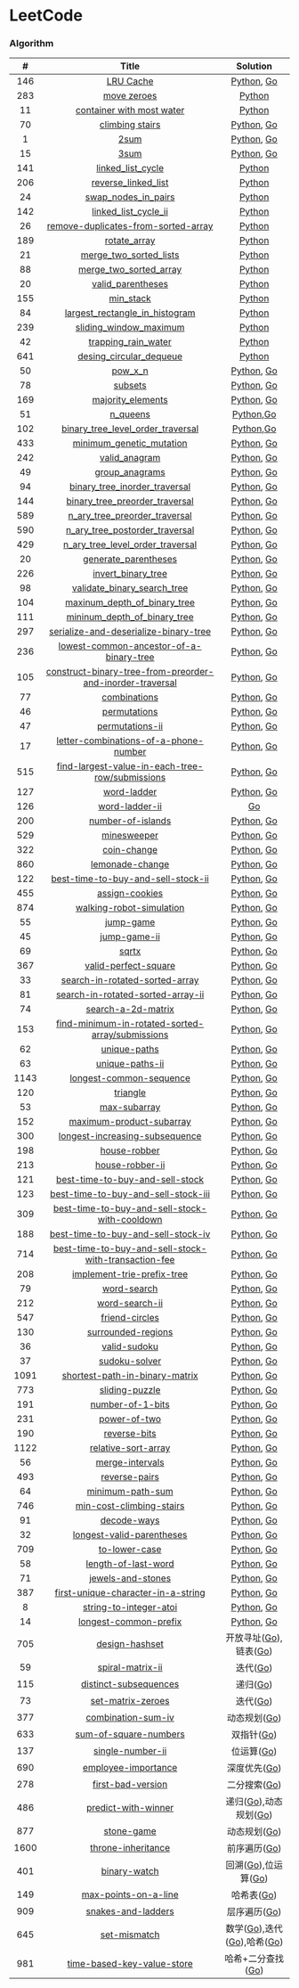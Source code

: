 LeetCode
===

### Algorithm

| # | Title | Solution |
|:---:|:------:|:------:|
|146|[LRU Cache](https://leetcode-cn.com/problems/lru-cache/)|[Python](./algorithms/python/146_lru_cache.py), [Go](algorithms/go/146/lru_cache.go)|
|283|[move zeroes](https://leetcode-cn.com/problems/move-zeroes/)|[Python](./algorithms/python/283_move_zeros_2.py)|
|11|[container with most water](https://leetcode-cn.com/problems/container-with-most-water/)|[Python](./algorithms/python/11_container_with_most_water.py)|
|70|[climbing stairs](https://leetcode-cn.com/problems/climbing-stairs/)|[Python](./algorithms/python/70_climbing_stairs.py), [Go](algorithms/go/70/climbing_stairs.go)|
|1|[2sum](https://leetcode-cn.com/problems/2sum/)|[Python](./algorithms/python/1_two_sum.py), [Go](./algorithms/go/1/two_sum.go)|
|15|[3sum](https://leetcode-cn.com/problems/3sum/)|[Python](./algorithms/python/15_three_sum_1.py), [Go](./algorithms/go/15/three_sum.go)|
|141|[linked_list_cycle](https://leetcode-cn.com/problems/linked-list-cycle/)|[Python](./algorithms/python/141_linked_list_cycle_3.py)|
|206|[reverse_linked_list](https://leetcode-cn.com/problems/reverse-linked-list/)|[Python](./algorithms/python/206_reverse_linked_list_2.py)|
|24|[swap_nodes_in_pairs](https://leetcode-cn.com/problems/swap-nodes-in-pairs/)|[Python](./algorithms/python/24_swap_nodes_in_pairs_2.py)|
|142|[linked_list_cycle_ii](https://leetcode-cn.com/problems/linked-list-cycle-ii/)|[Python](./algorithms/python/142_linked_list_cycle_II_2.py)|
|26|[remove-duplicates-from-sorted-array](https://leetcode-cn.com/problems/remove-duplicates-from-sorted-array/)|[Python](./algorithms/python/26_remove_duplicates_from_sorted_array.py)|
|189|[rotate_array](https://leetcode-cn.com/problems/rotate-array/)|[Python](./algorithms/python/189_rotate_array.py)|
|21|[merge_two_sorted_lists](https://leetcode-cn.com/problems/merge-two-sorted-lists/)|[Python](./algorithms/python/21_merge_two_sorted_lists.py)|
|88|[merge_two_sorted_array](https://leetcode-cn.com/problems/merge-sorted-array/)|[Python](./algorithms/python/88_merge_two_sorted_array.py)|
|20|[valid_parentheses](https://leetcode-cn.com/problems/valid-parentheses/)|[Python](./algorithms/python/20_valid_parentheses.py)|
|155|[min_stack](https://leetcode-cn.com/problems/min-stack/)|[Python](./algorithms/python/155_min_stack.py)|
|84|[largest_rectangle_in_histogram](https://leetcode-cn.com/problems/largest-rectangle-in-histogram/)|[Python](./algorithms/python/84_largest_rectangle_in_histogram.py)|
|239|[sliding_window_maximum](https://leetcode-cn.com/problems/sliding-window-maximum/)|[Python](./algorithms/python/239_sliding_window_maximum.py)|
|42|[trapping_rain_water](https://leetcode-cn.com/problems/trapping-rain-water/)|[Python](./algorithms/python/42_trapping_rain_water_2.py)|
|641|[desing_circular_dequeue](https://leetcode-cn.com/problems/design-circular-dequeue/)|[Python](./algorithms/python/641_design_circular_dequeue_2.py)|
|50|[pow_x_n](https://leetcode-cn.com/problems/pow-x-n/)|[Python](./algorithms/python/50_pow_x_n.py), [Go](algorithms/go/50/powx_n.go)|
|78|[subsets](https://leetcode-cn.com/problems/subsets/)|[Python](./algorithms/python/78_subsets_2.py), [Go](algorithms/go/78/subsets.go)|
|169|[majority_elements](https://leetcode-cn.com/problems/majority-elements/)|[Python](./algorithms/python/169_majority_elements_4.py), [Go](algorithms/go/169/majority_element.go)|
|51|[n_queens](https://leetcode-cn.com/problems/n-queens/)|[Python](./algorithms/python/51_n_queens_2.py),[Go](algorithms/go/51/n_queens.go)|
|102|[binary_tree_level_order_traversal](https://leetcode-cn.com/problems/binary-tree-level-order-traversal/)|[Python](./algorithms/python/102_binary_tree_level_order_traversal_1.py),[Go](algorithms/go/102/binary_tree_level_order_traversal.go)|
|433|[minimum_genetic_mutation](https://leetcode-cn.com/problems/minimum-genetic-mutation/)|[Python](./algorithms/python/433_minimum_genetic_mutation_3.py), [Go](algorithms/go/433/minimum_genetic_mutation.go)|
|242|[valid_anagram](https://leetcode-cn.com/problems/valid-anagram/)|[Python](./algorithms/python/242_valid_anagram_3.py), [Go](./algorithms/go/242/valid_anagram.go)|
|49|[group_anagrams](https://leetcode-cn.com/problems/group-anagrams/)|[Python](./algorithms/python/49_group_anagrams.py), [Go](./algorithms/go/49/group_anagrams2.go)|
|94|[binary_tree_inorder_traversal](https://leetcode-cn.com/problems/binary-tree-inorder-traversal/)|[Python](./algorithms/python/94_binary_tree_inorder_traversal_3.py), [Go](./algorithms/go/94/bianry_tree_inorder_traversal_1.go)|
|144|[binary_tree_preorder_traversal](https://leetcode-cn.com/problems/binary-tree-preorder-traversal/)|[Python](./algorithms/python/144_binary_tree_preorder_traversal.py), [Go](./algorithms/go/144/bianry_tree_preorder_traversal_1.go)|
|589|[n_ary_tree_preorder_traversal](https://leetcode-cn.com/problems/n-ary-tree-preorder-traversal/)|[Python](./algorithms/python/589_n_ary_tree_preorder_traversal.py), [Go](./algorithms/go/589/n_ary_tree_preorder_traversal.go)|
|590|[n_ary_tree_postorder_traversal](https://leetcode-cn.com/problems/n-ary-tree-postorder-traversal/)|[Python](./algorithms/python/590_n_ary_tree_postorder_traversal.py), [Go](algorithms/go/590/n_ary_tree_postorder_traversal_2.go)|
|429|[n_ary_tree_level_order_traversal](https://leetcode-cn.com/problems/n-ary-tree-level-order-traversal/)|[Python](./algorithms/python/429_n_ary_tree_level_order_traversal.py), [Go](algorithms/go/429/n_ary_tree_level_order_traversal.go)|
|20|[generate_parentheses](https://leetcode-cn.com/problems/generate-parentheses/)|[Python](algorithms/python/22_generate_parentheses.py), [Go](algorithms/go/22/genarate_parentheses.go)|
|226|[invert_binary_tree](https://leetcode-cn.com/problems/invert-binary-tree/)|[Python](algorithms/python/226_invert_bianry_tree.py), [Go](algorithms/go/226/invert_binary_tree.go)|
|98|[validate_binary_search_tree](https://leetcode-cn.com/problems/validate-binary-search-tree/)|[Python](algorithms/python/98_validate_binary_search_tree.py), [Go](algorithms/go/98/validate_binary_search_tree.go)|
|104|[maxinum_depth_of_binary_tree](https://leetcode-cn.com/problems/maxinum-depth-of-binary-tree/)|[Python](algorithms/python/104_maxinum_deepth_of_binary_tree.py), [Go](algorithms/go/104/maxinum_depth_of_binary_tree.go)|
|111|[mininum_depth_of_binary_tree](https://leetcode-cn.com/problems/mininum-depth-of-binary-tree/)|[Python](algorithms/python/111_mininum_deepth_of_binary_tree.py), [Go](algorithms/go/111/mininum_depth_of_binary_tree.go)|
|297|[serialize-and-deserialize-binary-tree](https://leetcode-cn.com/problems/serialize-and-deserialize-binary-tree/)|[Python](algorithms/python/297_serialize_deserialize_binary_tree_2.py), [Go](algorithms/go/297/serialize_and_deserialize_binary_tree.go)|
|236|[lowest-common-ancestor-of-a-binary-tree](https://leetcode-cn.com/problems/lowest-common-ancestor-of-a-binary-tree/)|[Python](algorithms/python/236_lowest_common_ancestor_of_a_binary_tree.py), [Go](algorithms/go/236/lowest_common_ancestor_of_a_binary_tree.go)|
|105|[construct-binary-tree-from-preorder-and-inorder-traversal](https://leetcode-cn.com/problems/construct-binary-tree-from-preorder-and-inorder-traversal/)|[Python](algorithms/python/105_construct_binary_tree_from_preorder_and_inorder_traversal.py), [Go](algorithms/go/105/construct_binary_tree_from_preorder_and_inorder_traversal_2.go)|
|77|[combinations](https://leetcode-cn.com/problems/combinations/)|[Python](algorithms/python/77_combinations.py), [Go](algorithms/go/77/combinations.go)|
|46|[permutations](https://leetcode-cn.com/problems/permutations/)|[Python](algorithms/python/46_permutations.py), [Go](algorithms/go/46/permutations.go)|
|47|[permutations-ii](https://leetcode-cn.com/problems/permutations-ii/)|[Python](algorithms/python/47_permutations.py), [Go](algorithms/go/47/permutations_2.go)|
|17|[letter-combinations-of-a-phone-number](https://leetcode-cn.com/problems/letter-combinations-of-a-phone-number/)|[Python](algorithms/python/17_letter_combinations_of_a_phone_number_1.py), [Go](algorithms/go/17/letter_combinations_of_a_phone_number.go)|
|515|[find-largest-value-in-each-tree-row/submissions](https://leetcode-cn.com/problems/find-largest-value-in-each-tree-row)|[Python](algorithms/python/515_find_largest_value_in_each_tree_row.py), [Go](algorithms/go/515/find_largest_value_in_each_tree_row.go)|
|127|[word-ladder](https://leetcode-cn.com/problems/word-ladder)|[Python](algorithms/python/127_word_laddr.py), [Go](algorithms/go/127/word_ladder_4.go)|
|126|[word-ladder-ii](https://leetcode-cn.com/problems/word-ladder-ii)|[Go](algorithms/go/126/word_ladder_ii_4.go)|
|200|[number-of-islands](https://leetcode-cn.com/problems/number-of-islands)|[Python](algorithms/python/200_number_of_islands.py), [Go](algorithms/go/200/numbers_of_islands.go)|
|529|[minesweeper](https://leetcode-cn.com/problems/minesweeper)|[Python](algorithms/python/529_minesweeper.py), [Go](algorithms/go/529/minesweeper.go)|
|322|[coin-change](https://leetcode-cn.com/problems/coin-change)|[Python](algorithms/python/322_coin_change.py), [Go](algorithms/go/322/coin_change.go)|
|860|[lemonade-change](https://leetcode-cn.com/problems/lemonade-change)|[Python](algorithms/python/860_lemonade_change.py), [Go](algorithms/go/860/lemonade_change.go)|
|122|[best-time-to-buy-and-sell-stock-ii](https://leetcode-cn.com/problems/best-time-to-buy-and-sell-stock-ii)|[Python](algorithms/python/122_best_time_buy_and_sell_stock_ii.py), [Go](algorithms/go/122/best_time_buy_and_sell_stock.go)|
|455|[assign-cookies](https://leetcode-cn.com/problems/assign-cookies)|[Python](algorithms/python/455_asign_cookies.py), [Go](algorithms/go/455/assign_cookies.go)|
|874|[walking-robot-simulation](https://leetcode-cn.com/problems/walking-robot-simulation)|[Python](algorithms/python/874_working_robot_solution.py), [Go](algorithms/go/874/working_robot_solution.go)|
|55|[jump-game](https://leetcode-cn.com/problems/jump-game)|[Python](algorithms/python/55_jump_game.py), [Go](algorithms/go/55/jump_game.go)|
|45|[jump-game-ii](https://leetcode-cn.com/problems/jump-game-ii)|[Python](algorithms/python/46_permutations.py), [Go](algorithms/go/45/jump_game_ii.go)|
|69|[sqrtx](https://leetcode-cn.com/problems/sqrtx)|[Python](algorithms/python/69_sqrtx.py), [Go](algorithms/go/69/sqrtx.go)|
|367|[valid-perfect-square](https://leetcode-cn.com/problems/valid-perfect-square)|[Python](algorithms/python/367_valid_perfect_square.py), [Go](algorithms/go/367/valid_perfect_square.go)|
|33|[search-in-rotated-sorted-array](https://leetcode-cn.com/problems/search-in-rotated-sorted-array)|[Python](algorithms/python/33_search_in_rotated_sorted_array.py), [Go](algorithms/go/33/search_in_rotated_sorted_array.go)|
|81|[search-in-rotated-sorted-array-ii](https://leetcode-cn.com/problems/search-in-rotated-sorted-array-ii)|[Python](algorithms/python/81_search_in_rotaed_sorted_array_ii.py), [Go](algorithms/go/81/search_in_rotated_sorted_arrya_ii.go)|
|74|[search-a-2d-matrix](https://leetcode-cn.com/problems/search-a-2d-matrix)|[Python](algorithms/python/74_search_a_2d_matrix.py), [Go](algorithms/go/74/search_a_2d_matrix.go)|
|153|[find-minimum-in-rotated-sorted-array/submissions](https://leetcode-cn.com/problems/find-minimum-in-rotated-sorted-array)|[Python](algorithms/python/153_find_minimum_in_rotated_sorted_array.py), [Go](algorithms/go/153/find_minimum_in_rotated_sorted_array.go)|
|62|[unique-paths](https://leetcode-cn.com/problems/unique-paths)|[Python](algorithms/python/62_uniqie_paths.py), [Go](algorithms/go/62/unique_paths.go)|
|63|[unique-paths-ii](https://leetcode-cn.com/problems/unique-paths-ii)|[Python](algorithms/python/63_uniqie_paths_ii.py), [Go](algorithms/go/63/unique_path_ii.go)|
|1143|[longest-common-sequence](https://leetcode-cn.com/problems/longest-common-sequence)|[Python](algorithms/python/1143_longest_common_sequence.py), [Go](algorithms/go/1143/longest_common_subsequence.go)|
|120|[triangle](https://leetcode-cn.com/problems/triangle)|[Python](algorithms/python/120_triangle.py), [Go](algorithms/go/120/triangle.go)|
|53|[max-subarray](https://leetcode-cn.com/problems/max-subarry)|[Python](algorithms/python/53_maximum_subarry.py), [Go](algorithms/go/53/maximum_subarray.go)|
|152|[maximum-product-subarray](https://leetcode-cn.com/problems/maximum-product-subarray)|[Python](algorithms/python/152_max_product_subarray.py), [Go](algorithms/go/152/maximum_product_subarray.go)|
|300|[longest-increasing-subsequence](https://leetcode-cn.com/problems/longest-increasing-subsequence)|[Python](algorithms/python/300_longest_increasing_subsequence.py), [Go](algorithms/go/300/longest_increasing_subsequence.go)|
|198|[house-robber](https://leetcode-cn.com/problems/house-robber)|[Python](algorithms/python/198_house_robber.py), [Go](algorithms/go/198/house_robber.go)|
|213|[house-robber-ii](https://leetcode-cn.com/problems/house-robber-ii)|[Python](algorithms/python/213_house_robber_ii.py), [Go](algorithms/go/213/house_robber_ii.go)|
|121|[best-time-to-buy-and-sell-stock](https://leetcode-cn.com/problems/best-time-to-buy-and-sell-stock)|[Python](algorithms/python/121_best_time_to_buy_and_sell_stock.py), [Go](algorithms/go/121/best_time_to_buy_and_sell_stock.go)|
|123|[best-time-to-buy-and-sell-stock-iii](https://leetcode-cn.com/problems/best-time-to-buy-and-sell-stock-iii)|[Python](algorithms/python/123_best_time_to_buy_and_sell_stock_ii.py), [Go](algorithms/go/123/best_time_to_buy_and_sell_stock_ii.go)|
|309|[best-time-to-buy-and-sell-stock-with-cooldown](https://leetcode-cn.com/problems/best-time-to-buy-and-sell-stock-with-cooldown)|[Python](algorithms/python/309_best_time_buy_and_sell_stock_with_cooldown.py), [Go](algorithms/go/309/best_time_to_buy_and_sell_stock_with_cooldown.go)|
|188|[best-time-to-buy-and-sell-stock-iv](https://leetcode-cn.com/problems/best-time-to-buy-and-sell-stock-iv)|[Python](algorithms/python/188_best_time_to_buy_and_sell_stock_iv.py), [Go](algorithms/go/188/best_time_to_buy_and_sell_stock.go)|
|714|[best-time-to-buy-and-sell-stock-with-transaction-fee](https://leetcode-cn.com/problems/best-time-to-buy-and-sell-stock-with-transaction-fee)|[Python](algorithms/python/714_best_time_to_buy_and_sell_stock_with_transaction_fee.py), [Go](algorithms/go/714/best_time_to_buy_and_sell_stock_with_transaction_fee.go)|
|208|[implement-trie-prefix-tree](https://leetcode-cn.com/problems/implement-trie-prefix-tree)|[Python](algorithms/python/208_implement_trie_prefix_tree.py), [Go](algorithms/go/208/implement_trie_prefix_tree_2.go)|
|79|[word-search](https://leetcode-cn.com/problems/word-search)|[Python](algorithms/python/79_word_search.py), [Go](algorithms/go/79/word_search.go)|
|212|[word-search-ii](https://leetcode-cn.com/problems/word-search-ii)|[Python](algorithms/python/212_word_search_ii.py), [Go](algorithms/go/212/word_search_ii.go)|
|547|[friend-circles](https://leetcode-cn.com/problems/friend-circles)|[Python](algorithms/python/547_friend_circles.py), [Go](algorithms/go/547/friend_circles.go)|
|130|[surrounded-regions](https://leetcode-cn.com/problems/surrounced-regions)|[Python](algorithms/python/130_surrounded_regions.py), [Go](algorithms/go/130/surrounded_regions.go)|
|36|[valid-sudoku](https://leetcode-cn.com/problems/valid-sudoku)|[Python](algorithms/python/36_valid_sudoku.py), [Go](algorithms/go/36/valid_sudoku.go)|
|37|[sudoku-solver](https://leetcode-cn.com/problems/sudoku-solver)|[Python](algorithms/python/37_sudoku_solver.py), [Go](algorithms/go/37/sudoku_solver.go)|
|1091|[shortest-path-in-binary-matrix](https://leetcode-cn.com/problems/shortest-path-in-binary-matrix)|[Python](algorithms/python/1091_shortest_path_in_binary_matrix.py), [Go](algorithms/go/1091/shortest_path_in_binary_matrix.go)|
|773|[sliding-puzzle](https://leetcode-cn.com/problems/sliding-puzzle)|[Python](algorithms/python/773_sliding_puzzle.py), [Go](algorithms/go/773/sliding_puzzle.go)|
|191|[number-of-1-bits](https://leetcode-cn.com/problems/number-of-1-bits)|[Python](algorithms/python/191_number_of_1_bits.py), [Go](algorithms/go/191/number_of_1_bits.go)|
|231|[power-of-two](https://leetcode-cn.com/problems/pwoer-of-two)|[Python](algorithms/python/231_power_of_two.py), [Go](algorithms/go/231/power_of_two.go)|
|190|[reverse-bits](https://leetcode-cn.com/problems/reverse-bits)|[Python](algorithms/python/190_reverse_bits.py), [Go](algorithms/go/190/reverse_bits.go)|
|1122|[relative-sort-array](https://leetcode-cn.com/problems/relative-sort-array)|[Python](algorithms/python/1122_relative_sort_array.py), [Go](algorithms/go/1122/relative_sort_array.go)|
|56|[merge-intervals](https://leetcode-cn.com/problems/merge-intervals)|[Python](algorithms/python/56_merge_intervals.py), [Go](algorithms/go/56/merge_intervals.go)|
|493|[reverse-pairs](https://leetcode-cn.com/problems/reverse-pairs)|[Python](algorithms/python/493_reverse_pairs.py), [Go](algorithms/go/493/reverse_pairs.go)|
|64|[minimum-path-sum](https://leetcode-cn.com/problems/minimum-path-sum)|[Python](algorithms/python/64_min_path_sum.py), [Go](algorithms/go/64/minimum_path_sum.go)|
|746|[min-cost-climbing-stairs](https://leetcode-cn.com/problems/min-cost-climbing-stairs)|[Python](algorithms/python/746_min_cost_climbing_stairs.py), [Go](algorithms/go/746/min_cost_climbing_stairs.go)|
|91|[decode-ways](https://leetcode-cn.com/problems/decode-ways)|[Python](algorithms/python/91_decode_ways.py), [Go](algorithms/go/91/decode_ways.go)|
|32|[longest-valid-parentheses](https://leetcode-cn.com/problems/longest-valid-parentheses)|[Python](algorithms/python/32_longest_valid_parentheses.py), [Go](algorithms/go/32/longest_valid_parentheses.go)|
|709|[to-lower-case](https://leetcode-cn.com/problems/to-lower-case)|[Python](algorithms/python/709_to_lower_case.py), [Go](algorithms/go/709/to_lower_case.go)|
|58|[length-of-last-word](https://leetcode-cn.com/problems/length-of-last-word)|[Python](algorithms/python/58_length_of_last_word.py), [Go](algorithms/go/58/length_of_last_word.go)|
|71|[jewels-and-stones](https://leetcode-cn.com/problems/jewels-and-stones)|[Python](algorithms/python/771_jewels_and_stones.py), [Go](algorithms/go/771/jewels_and_stones.go)|
|387|[first-unique-character-in-a-string](https://leetcode-cn.com/problems/first-unique-character-in-a-string)|[Python](algorithms/python/387_first_unique_character_in_string.py), [Go](algorithms/go/387/first_unique_character_in_a_string.go)|
|8|[string-to-integer-atoi](https://leetcode-cn.com/problems/string-to-integer-atoi)|[Python](algorithms/python/8_atoi.py), [Go](algorithms/go/8/a_to_i.go)|
|14|[longest-common-prefix](https://leetcode-cn.com/problems/longest-common-prefix)|[Python](algorithms/python/14_longest_common_prefix.py), [Go](algorithms/go/14/longest_common_prefix.go)|
|705|[design-hashset](https://leetcode-cn.com/problems/design-hashset)|开放寻址([Go](algorithms/go/705/design_hashset.go)),链表([Go](algorithms/go/705/design_hashset2.go))|
|59|[spiral-matrix-ii](https://leetcode-cn.com/problems/spiral-matrix-ii)|迭代([Go](algorithms/go/59/spiral_matrix_ii.go))|
|115|[distinct-subsequences](https://leetcode-cn.com/problems/distinct-subsequences)|递归([Go](algorithms/go/115/distinct_subsequences.go))|
|73|[set-matrix-zeroes](https://leetcode-cn.com/problems/set-matrix-zeroes)|迭代([Go](algorithms/go/73/set_matrix_zeroes.go))|
|377|[combination-sum-iv](https://leetcode-cn.com/problems/combination-sum-iv)|动态规划([Go](algorithms/go/377/combination_sum_iv.go))|
|633|[sum-of-square-numbers](https://leetcode-cn.com/problems/sum-of-square-numbers)|双指针([Go](algorithms/go/633/sum_of_square_numbers.go))|
|137|[single-number-ii](https://leetcode-cn.com/problems/single-number-ii)|位运算([Go](algorithms/go/137/single_number_ii2.go))|
|690|[employee-importance](https://leetcode-cn.com/problems/employee-importance)|深度优先([Go](algorithms/go/690/employee_importance.go))|
|278|[first-bad-version](https://leetcode-cn.com/problems/first-bad-version)|二分搜索([Go](algorithms/go/278/first_bad_version.go))|
|486|[predict-with-winner](https://leetcode-cn.com/problems/predict-with-winner)|递归([Go](algorithms/go/486/predict_with_winner.go)),动态规划([Go](algorithms/go/486/predict_with_winner2.go))|
|877|[stone-game](https://leetcode-cn.com/problems/game-stone)|动态规划([Go](algorithms/go/877/stone_game.go))|
|1600|[throne-inheritance](https://leetcode-cn.com/problems/throne-inheritance)|前序遍历([Go](algorithms/go/1600/throne_inheritance.go))|
|401|[binary-watch](https://leetcode-cn.com/problems/binary-watch)|回溯([Go](algorithms/go/401/binary_watch.go)),位运算([Go](algorithms/go/401/binary_watch2.go))|
|149|[max-points-on-a-line](https://leetcode-cn.com/problems/max-ppint-on-a-line)|哈希表([Go](algorithms/go/149/max_points_on_a_line.go))|
|909|[snakes-and-ladders](https://leetcode-cn.com/problems/snakes-and-ladders)|层序遍历([Go](algorithms/go/909/snakes_and_ladders.go))|
|645|[set-mismatch](https://leetcode-cn.com/problems/set-mismatch)|数学([Go](algorithms/go/645/set_mismatch.go)),迭代([Go](algorithms/go/645/set_mismatch2.go)),哈希([Go](algorithms/go/645/set_mismatch3.go))|
|981|[time-based-key-value-store](https://leetcode-cn.com/problems/time-based-key-value-store)|哈希+二分查找([Go](algorithms/go/981/time_based_key_value_store.go))|